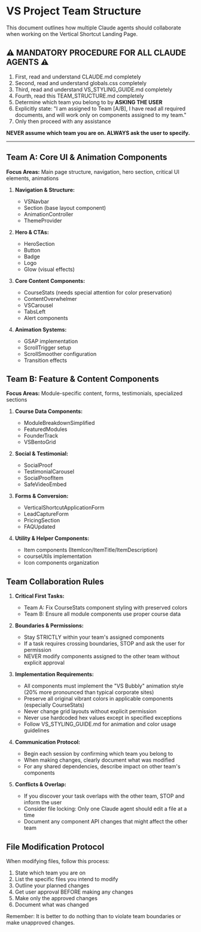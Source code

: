 # VS Project Team Structure

This document outlines how multiple Claude agents should collaborate when working on the Vertical Shortcut Landing Page.

## ⚠️ MANDATORY PROCEDURE FOR ALL CLAUDE AGENTS ⚠️

1. First, read and understand CLAUDE.md completely
2. Second, read and understand globals.css completely
3. Third, read and understand VS_STYLING_GUIDE.md completely
4. Fourth, read this TEAM_STRUCTURE.md completely
5. Determine which team you belong to by **ASKING THE USER**
6. Explicitly state: "I am assigned to Team [A/B], I have read all required documents, and will work only on components assigned to my team."
7. Only then proceed with any assistance

**NEVER assume which team you are on. ALWAYS ask the user to specify.**

---

## Team A: Core UI & Animation Components

**Focus Areas:** Main page structure, navigation, hero section, critical UI elements, animations

1. **Navigation & Structure:**
   - VSNavbar
   - Section (base layout component)
   - AnimationController
   - ThemeProvider

2. **Hero & CTAs:**
   - HeroSection
   - Button
   - Badge
   - Logo
   - Glow (visual effects)

3. **Core Content Components:**
   - CourseStats (needs special attention for color preservation)
   - ContentOverwhelmer
   - VSCarousel
   - TabsLeft
   - Alert components

4. **Animation Systems:**
   - GSAP implementation
   - ScrollTrigger setup
   - ScrollSmoother configuration
   - Transition effects

## Team B: Feature & Content Components

**Focus Areas:** Module-specific content, forms, testimonials, specialized sections

1. **Course Data Components:**
   - ModuleBreakdownSimplified
   - FeaturedModules
   - FounderTrack
   - VSBentoGrid

2. **Social & Testimonial:**
   - SocialProof
   - TestimonialCarousel
   - SocialProofItem
   - SafeVideoEmbed

3. **Forms & Conversion:**
   - VerticalShortcutApplicationForm
   - LeadCaptureForm
   - PricingSection
   - FAQUpdated

4. **Utility & Helper Components:**
   - Item components (ItemIcon/ItemTitle/ItemDescription)
   - courseUtils implementation
   - Icon components organization

## Team Collaboration Rules

1. **Critical First Tasks:**
   - Team A: Fix CourseStats component styling with preserved colors
   - Team B: Ensure all module components use proper course data

2. **Boundaries & Permissions:**
   - Stay STRICTLY within your team's assigned components
   - If a task requires crossing boundaries, STOP and ask the user for permission
   - NEVER modify components assigned to the other team without explicit approval

3. **Implementation Requirements:**
   - All components must implement the "VS Bubbly" animation style (20% more pronounced than typical corporate sites)
   - Preserve all original vibrant colors in applicable components (especially CourseStats)
   - Never change grid layouts without explicit permission
   - Never use hardcoded hex values except in specified exceptions
   - Follow VS_STYLING_GUIDE.md for animation and color usage guidelines

4. **Communication Protocol:**
   - Begin each session by confirming which team you belong to
   - When making changes, clearly document what was modified
   - For any shared dependencies, describe impact on other team's components

5. **Conflicts & Overlap:**
   - If you discover your task overlaps with the other team, STOP and inform the user
   - Consider file locking: Only one Claude agent should edit a file at a time
   - Document any component API changes that might affect the other team

## File Modification Protocol

When modifying files, follow this process:
1. State which team you are on
2. List the specific files you intend to modify
3. Outline your planned changes
4. Get user approval BEFORE making any changes
5. Make only the approved changes
6. Document what was changed

Remember: It is better to do nothing than to violate team boundaries or make unapproved changes.
